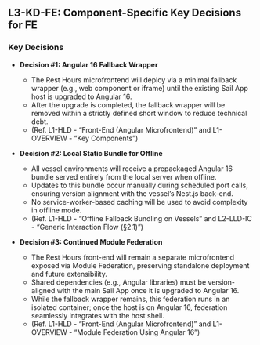 ## L3-KD-FE: Component-Specific Key Decisions for FE

### Key Decisions

- **Decision #1: Angular 16 Fallback Wrapper**  
  - The Rest Hours microfrontend will deploy via a minimal fallback wrapper (e.g., web component or iframe) until the existing Sail App host is upgraded to Angular 16.  
  - After the upgrade is completed, the fallback wrapper will be removed within a strictly defined short window to reduce technical debt.  
  - (Ref. L1-HLD - “Front-End (Angular Microfrontend)” and L1-OVERVIEW - “Key Components”)

- **Decision #2: Local Static Bundle for Offline**  
  - All vessel environments will receive a prepackaged Angular 16 bundle served entirely from the local server when offline.  
  - Updates to this bundle occur manually during scheduled port calls, ensuring version alignment with the vessel’s Nest.js back-end.  
  - No service-worker-based caching will be used to avoid complexity in offline mode.  
  - (Ref. L1-HLD - “Offline Fallback Bundling on Vessels” and L2-LLD-IC - “Generic Interaction Flow (§2.1)”)

- **Decision #3: Continued Module Federation**  
  - The Rest Hours front-end will remain a separate microfrontend exposed via Module Federation, preserving standalone deployment and future extensibility.  
  - Shared dependencies (e.g., Angular libraries) must be version-aligned with the main Sail App once it is upgraded to Angular 16.  
  - While the fallback wrapper remains, this federation runs in an isolated container; once the host is on Angular 16, federation seamlessly integrates with the host shell.  
  - (Ref. L1-HLD - “Front-End (Angular Microfrontend)” and L1-OVERVIEW - “Module Federation Using Angular 16”)
